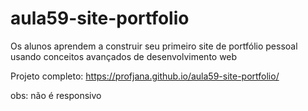 # aula59-site-portfolio
Os alunos aprendem a construir seu primeiro site de portfólio pessoal usando conceitos avançados de desenvolvimento web

Projeto completo: https://profjana.github.io/aula59-site-portfolio/

obs: não é responsivo

